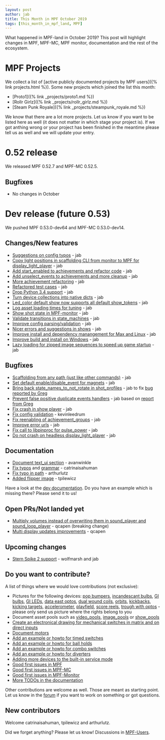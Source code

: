 ```yaml
---
layout: post
author: jab
title: This Month in MPF October 2019
tags: [this_month_in_mpf_land, MPF]
---
```

What happened in MPF-land in October 2019?
This post will highlight changes in MPF, MPF-MC, MPF monitor, documentation
and the rest of the ecosystem.

# MPF Projects

We collect a list of [active publicly documented projects by MPF users]({% link projects.html %}).
Some new projects which joined the list this month:

* [Proto1]({% link _projects/proto1.md %})
* [Rollr Girlz]({% link _projects/rollr_girlz.md %})
* [Steam Punk Royale]({% link _projects/steampunk_royale.md %})

We know that there are a lot more projects.
Let us know if you want to be listed here as well (it does not matter in which
stage your project is).
If we got anthing wrong or your project has been finished in the meantime
please tell us as well and we will update your entry.

# 0.52 release

We released MPF 0.52.7 and MPF-MC 0.52.5.

## Bugfixes

* No changes in October

# Dev release (future 0.53)

We pushed MPF 0.53.0-dev64 and MPF-MC 0.53.0-dev14.

## Changes/New features

* [Suggestions on config typos](https://github.com/missionpinball/mpf/pull/1424) - jab 
* [Copy light positions in scaffolding CLI from monitor to MPF for display_light_player](https://github.com/missionpinball/mpf/pull/1423) - jab
* [Add start_enabled to achievements and refactor code](https://github.com/missionpinball/mpf/pull/1426) - jab
* [Add unselect_events to achievements and more cleanup](https://github.com/missionpinball/mpf/pull/1429) - jab
* [More achievement refactoring](https://github.com/missionpinball/mpf/pull/1431) - jab
* [Refactored test cases](https://github.com/missionpinball/mpf/pull/1432) - jab
* [Drop Python 3.4 support](https://github.com/missionpinball/mpf/pull/1433) - jab
* [Turn device collections into native dicts](https://github.com/missionpinball/mpf/pull/1435) - jab
* [Led_color default show now supports all default show_tokens](https://github.com/missionpinball/mpf/pull/1441) - jab
* [Log asset loading times for tuning](https://github.com/missionpinball/mpf/pull/1442) - jab
* [Show shot state in MPF-monitor](https://github.com/missionpinball/mpf/pull/1446) - jab
* [Validate transitions in state_machines](https://github.com/missionpinball/mpf/pull/1445) - jab
* [Improve config parsing/validation](https://github.com/missionpinball/mpf/pull/1452) - jab
* [Nicer errors and suggestions in shows](https://github.com/missionpinball/mpf/pull/1453) - jab
* [Improve install and dependency manangement for Max and Linux](https://github.com/missionpinball/mpf-mc/pull/387) - jab
* [Improve build and install on Windows](https://github.com/missionpinball/mpf-mc/pull/388) - jab
* [Lazy loading for zipped image sequences to speed up game startup](https://github.com/missionpinball/mpf-mc/pull/389) - jab

## Bugfixes

* [Scaffolding from any path (just like other commands)](https://github.com/missionpinball/mpf/pull/1421) - jab
* [Set default enable/disable_event for magnets](https://github.com/missionpinball/mpf/pull/1422) - jab
* [Bring back state_names_to_not_rotate in shot_profiles](https://github.com/missionpinball/mpf/pull/1430) - jab to fix [bug reported by Greg](https://groups.google.com/forum/#!searchin/mpf-users/state_names_to_not_rotate%7Csort:date/mpf-users/kpFWgW2QgBM/3_Q0CIIfDAAJ)
* [Prevent false positive duplicate events handlers](https://github.com/missionpinball/mpf/pull/1436) - jab based on [report from Greg](https://groups.google.com/forum/#!topic/mpf-users/bLnPsXiBrTI)
* [Fix crash in show player](https://github.com/missionpinball/mpf/pull/1440) - jab
* [Fix config validation](https://github.com/missionpinball/mpf/pull/1448) - kevinleedrum
* [Fix reenabling of achievement_groups](https://github.com/missionpinball/mpf/pull/1443) - jab
* [Improve error urls](https://github.com/missionpinball/mpf/pull/1444) - jab
* [Fix call to libpinproc for pulse_power](https://github.com/missionpinball/mpf/commit/f32606bf8722fe501190be4ff3619924970821c1) - jab
* [Do not crash on headless display_light_player](https://github.com/missionpinball/mpf-mc/commit/04c1963bbdc17e63d92598de1b5caf37506059fc) - jab

 
## Documentation

* [Document text_ui section](https://github.com/missionpinball/mpf-docs/pull/260) - avanwinkle
* [Fix typos](https://github.com/missionpinball/mpf-docs/pull/264) and [grammar](https://github.com/missionpinball/mpf-docs/pull/266) - catrinaisahuman
* [Fix typo in path](https://github.com/missionpinball/mpf-docs/pull/265) - arthurlutz
* [Added flipper image](https://github.com/missionpinball/mpf-docs/pull/267) - tpilewicz

Have a look at the [dev documentation](http://docs.missionpinball.org/en/dev/).
Do you have an example which is missing there? Please send it to us!

## Open PRs/Not landed yet

* [Multiply volumes instead of overwriting them in sound_player and sound_loop_player](https://github.com/missionpinball/mpf-mc/pull/333) - qcapen (breaking change)
* [Multi display updates improvements](https://github.com/missionpinball/mpf-mc/pull/323) - qcapen

## Upcoming changes

* [Stern Spike 2 support](https://github.com/missionpinball/mpf/issues/1246) - wolfmarsh and jab

## Do you want to contribute?

A list of things where we would love contributions (not exclusive):

* Pictures for the following devices: [pop bumpers](http://docs.missionpinball.org/en/dev/mechs/pop_bumpers/index.html),
  [incandescant bulbs](http://docs.missionpinball.org/en/dev/mechs/lights/matrix_lights.html),
  [GI bulbs](http://docs.missionpinball.org/en/dev/mechs/lights/gis.html),
  [GI LEDs](http://docs.missionpinball.org/en/dev/mechs/lights/gis.html),
  [data east optos](http://docs.missionpinball.org/en/dev/mechs/switches/optos.html),
  [dual wound coils](http://docs.missionpinball.org/en/dev/mechs/coils/dual_wound_coils.html),
  [orbits](http://docs.missionpinball.org/en/dev/mechs/loops/index.html),
  [kickbacks](http://docs.missionpinball.org/en/dev/mechs/kickbacks/index.html),
  [kicking targets](http://docs.missionpinball.org/en/dev/mechs/targets/kicking_targets/index.html),
  [accelerometer](http://docs.missionpinball.org/en/dev/mechs/accelerometers/index.html),
  [playfield](http://docs.missionpinball.org/en/dev/mechs/playfields/index.html),
  [score reels](http://docs.missionpinball.org/en/dev/mechs/score_reels/index.html),
  [trough with optos](http://docs.missionpinball.org/en/dev/mechs/troughs/index.html) - please only send us picture where the rights belong to you
* Document asset pools such as [video_pools](http://docs.missionpinball.org/en/dev/config/video_pools.html), [image_pools](http://docs.missionpinball.org/en/dev/config/image_pools.html) or [show_pools](http://docs.missionpinball.org/en/dev/config/show_pools.html)
* [Create an electronical drawing for mechanical switches in matrix and on direct inputs](http://docs.missionpinball.org/en/dev/mechs/switches/mechanical_switches.html)
* [Document motors](http://docs.missionpinball.org/en/dev/mechs/motors/index.html)
* [Add an example or howto for timed switches](http://docs.missionpinball.org/en/dev/game_logic/timed_switches/index.html)
* [Add an example or howto for ball holds](http://docs.missionpinball.org/en/dev/game_logic/ball_holds/index.html)
* [Add an example or howto for combo switches](http://docs.missionpinball.org/en/dev/game_logic/combo_switches/index.html)
* [Add an example or howto for diverters](http://docs.missionpinball.org/en/dev/mechs/diverters/index.html)
* [Adding more devices to the built-in service mode](https://github.com/missionpinball/mpf/issues/693)
* [Good first issues in MPF](https://github.com/missionpinball/mpf/issues?q=is%3Aissue+is%3Aopen+label%3A%22good+first+issue%22)
* [Good first issues in MPF-MC](https://github.com/missionpinball/mpf-mc/issues?q=is%3Aissue+is%3Aopen+label%3A%22help+wanted%22)
* [Good first issues in MPF-Monitor](https://github.com/missionpinball/mpf-monitor/issues?q=is%3Aissue+is%3Aopen+label%3A%22help+wanted%22)
* [More TODOs in the documentation](http://docs.missionpinball.org/en/dev/search.html?q="Help+us+to+write+it"&check_keywords=yes&area=default)

Other contributions are welcome as well.
Those are meant as starting point.
Let us know in the [forum](https://groups.google.com/forum/#!forum/mpf-users)
if you want to work on something or got questions.

## New contributors

Welcome catrinaisahuman, tpilewicz and arthurlutz.

Did we forget anything? Please let us know!
Discussions in [MPF-Users](https://groups.google.com/forum/#!forum/mpf-users).
